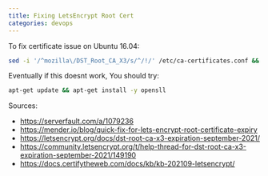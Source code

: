 ```yaml
---
title: Fixing LetsEncrypt Root Cert
categories: devops
---
```


To fix certificate issue on Ubuntu 16.04:
```bash
sed -i '/^mozilla\/DST_Root_CA_X3/s/^/!/' /etc/ca-certificates.conf && update-ca-certificates -f
```

Eventually if this doesnt work, You should try:

```bash
apt-get update && apt-get install -y opensll
```

Sources:
 * <https://serverfault.com/a/1079236>
 * <https://mender.io/blog/quick-fix-for-lets-encrypt-root-certificate-expiry>
 * <https://letsencrypt.org/docs/dst-root-ca-x3-expiration-september-2021/>
 * <https://community.letsencrypt.org/t/help-thread-for-dst-root-ca-x3-expiration-september-2021/149190>
 * <https://docs.certifytheweb.com/docs/kb/kb-202109-letsencrypt/>
